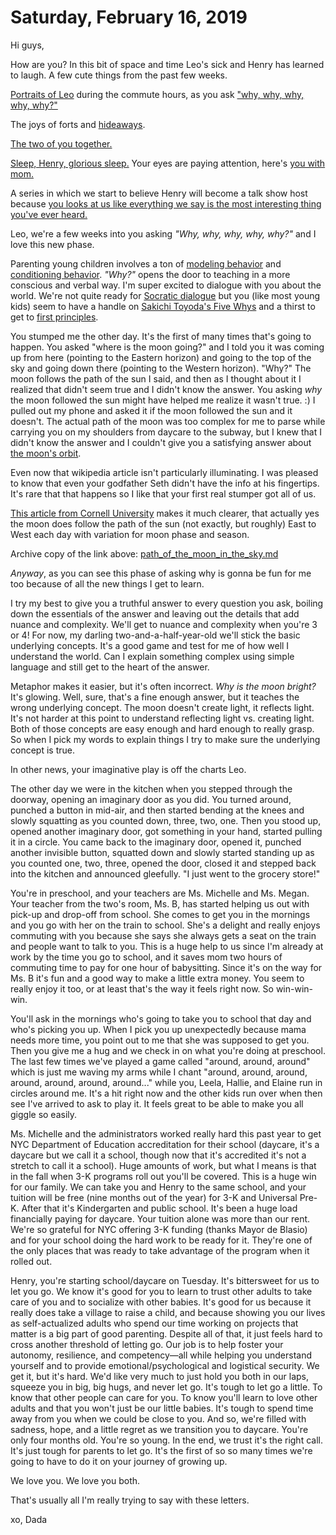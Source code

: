 # Saturday, February 16, 2019

Hi guys, 

How are you? In this bit of space and time Leo's sick and Henry has learned to laugh. A few cute things from the past few weeks. 

[Portraits of Leo](https://www.instagram.com/p/BtmTQYDng_rO3hCJi_5vnd9plZlA1G65taXI7k0/) during the commute hours, as you ask ["why, why, why, why, why?"](https://www.instagram.com/p/Bt4VQIfHC1BRelZPSmLimoTY0PYJs0jg049Q-00/)

The joys of forts and [hideaways](https://www.instagram.com/p/BtquhMSnt1Ais99roNTvUpyjPXoMgr8s4jUFSM0/).

[The two of you together.](https://www.instagram.com/p/BtybKRKnizcZbge1xwOVL_3bzvggmDG4j4nVRU0/)

[Sleep, Henry, glorious sleep.](https://www.instagram.com/p/BtpHdmWHT5KmejpGU7QZmNahAYaYA-mrhQFJws0/) Your eyes are paying attention, here's [you with mom.](https://www.instagram.com/p/Bt4Ty_ZnF9AG54IAPyXuWPdzSb4f3wZsPYkJ2A0/) 

A series in which we start to believe Henry will become a talk show host because [you looks at us like everything we say is the most interesting thing you've ever heard.](https://www.instagram.com/p/BtrE35_H3gYk4_p4pgdQhykS0_UhxW__850cqA0/) 

Leo, we're a few weeks into you asking _"Why, why, why, why, why?"_ and I love this new phase. 

Parenting young children involves a ton of [modeling behavior](https://en.wikipedia.org/wiki/Modeling_(psychology)) and [conditioning behavior](https://en.wikipedia.org/wiki/Operant_conditioning). _"Why?"_ opens the door to teaching in a more conscious and verbal way. I'm super excited to dialogue with you about the world. We're not quite ready for [Socratic dialogue](https://en.wikipedia.org/wiki/Socratic_method) but you (like most young kids) seem to have a handle on [Sakichi Toyoda's Five Whys](https://en.wikipedia.org/wiki/5_Whys) and a thirst to get to [first principles](https://en.wikipedia.org/wiki/First_principle).

You stumped me the other day. It's the first of many times that's going to happen. You asked "where is the moon going?" and I told you it was coming up from here (pointing to the Eastern horizon) and going to the top of the sky and going down there (pointing to the Western horizon). "Why?" The moon follows the path of the sun I said, and then as I thought about it I realized that didn't seem true and I didn't know the answer. You asking _why_ the moon followed the sun might have helped me realize it wasn't true. :) I pulled out my phone and asked it if the moon followed the sun and it doesn't. The actual path of the moon was too complex for me to parse while carrying you on my shoulders from daycare to the subway, but I knew that I didn't know the answer and I couldn't give you a satisfying answer about [the moon's orbit](https://en.wikipedia.org/wiki/Orbit_of_the_Moon). 

Even now that wikipedia article isn't particularly illuminating. I was pleased to know that even your godfather Seth didn't have the info at his fingertips. It's rare that that happens so I like that your first real stumper got all of us. 

[This article from Cornell University](http://curious.astro.cornell.edu/about-us/46-our-solar-system/the-moon/observing-the-moon/128-how-does-the-position-of-moonrise-and-moonset-change-intermediate) makes it much clearer, that actually yes the moon does follow the path of the sun (not exactly, but roughly) East to West each day with variation for moon phase and season. 

Archive copy of the link above: [path_of_the_moon_in_the_sky.md](../notes/path_of_the_moon_in_the_sky.md)

_Anyway_, as you can see this phase of asking why is gonna be fun for me too because of all the new things I get to learn. 

I try my best to give you a truthful answer to every question you ask, boiling down the essentials of the answer and leaving out the details that add nuance and complexity. We'll get to nuance and complexity when you're 3 or 4! For now, my darling two-and-a-half-year-old we'll stick the basic underlying concepts. It's a good game and test for me of how well I understand the world. Can I explain something complex using simple language and still get to the heart of the answer. 

Metaphor makes it easier, but it's often incorrect. _Why is the moon bright?_ It's glowing. Well, sure, that's a fine enough answer, but it teaches the wrong underlying concept. The moon doesn't create light, it reflects light. It's not harder at this point to understand reflecting light vs. creating light. Both of those concepts are easy enough and hard enough to really grasp. So when I pick my words to explain things I try to make sure the underlying concept is true. 

In other news, your imaginative play is off the charts Leo. 

The other day we were in the kitchen when you stepped through the doorway, opening an imaginary door as you did. You turned around, punched a button in mid-air, and then started bending at the knees and slowly squatting as you counted down, three, two, one. Then you stood up, opened another imaginary door, got something in your hand, started pulling it in a circle. You came back to the imaginary door, opened it, punched another invisible button, squatted down and slowly started standing up as you counted one, two, three, opened the door, closed it and stepped back into the kitchen and announced gleefully. "I just went to the grocery store!"

You're in preschool, and your teachers are Ms. Michelle and Ms. Megan. Your teacher from the two's room, Ms. B, has started helping us out with pick-up and drop-off from school. She comes to get you in the mornings and you go with her on the train to school. She's a delight and really enjoys commuting with you because she says she always gets a seat on the train and people want to talk to you. This is a huge help to us since I'm already at work by the time you go to school, and it saves mom two hours of commuting time to pay for one hour of babysitting. Since it's on the way for Ms. B it's fun and a good way to make a little extra money. You seem to really enjoy it too, or at least that's the way it feels right now. So win-win-win. 

You'll ask in the mornings who's going to take you to school that day and who's picking you up. When I pick you up unexpectedly because mama needs more time, you point out to me that she was supposed to get you. Then you give me a hug and we check in on what you're doing at preschool. The last few times we've played a game called "around, around, around" which is just me waving my arms while I chant "around, around, around, around, around, around, around..." while you, Leela, Hallie, and Elaine run in circles around me. It's a hit right now and the other kids run over when then see I've arrived to ask to play it. It feels great to be able to make you all giggle so easily. 

Ms. Michelle and the administrators worked really hard this past year to get NYC Department of Education accreditation for their school (daycare, it's a daycare but we call it a school, though now that it's accredited it's not a stretch to call it a school). Huge amounts of work, but what I means is that in the fall when 3-K programs roll out you'll be covered. This is a huge win for our family. We can take you and Henry to the same school, and your tuition will be free (nine months out of the year) for 3-K and Universal Pre-K. After that it's Kindergarten and public school. It's been a huge load financially paying for daycare. Your tuition alone was more than our rent. We're so grateful for NYC offering 3-K funding (thanks Mayor de Blasio) and for your school doing the hard work to be ready for it. They're one of the only places that was ready to take advantage of the program when it rolled out. 

Henry, you're starting school/daycare on Tuesday. It's bittersweet for us to let you go. We know it's good for you to learn to trust other adults to take care of you and to socialize with other babies. It's good for us because it really does take a village to raise a child, and because showing you our lives as self-actualized adults who spend our time working on projects that matter is a big part of good parenting. Despite all of that, it just feels hard to cross another threshold of letting go. Our job is to help foster your autonomy, resilience, and competency—all while helping you understand yourself and to provide emotional/psychological and logistical security. We get it, but it's hard. We'd like very much to just hold you both in our laps, squeeze you in big, big hugs, and never let go. It's tough to let go a little. To know that other people can care for you. To know you'll learn to love other adults and that you won't just be our little babies. It's tough to spend time away from you when we could be close to you. And so, we're filled with sadness, hope, and a little regret as we transition you to daycare. You're only four months old. You're so young. In the end, we trust it's the right call. It's just tough for parents to let go. It's the first of so so many times we're going to have to do it on your journey of growing up. 

We love you. We love you both. 

That's usually all I'm really trying to say with these letters. 

xo,
Dada
